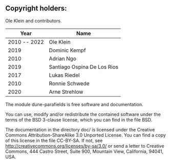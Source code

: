 Copyright holders:
------------------

Ole Klein and contributors.

| Year         | Name                        |
|--------------|-----------------------------|
| 2010 -- 2022 | Ole Klein                   |
| 2019         | Dominic Kempf               |
| 2010         | Adrian Ngo                  |
| 2019         | Santiago Ospina De Los Rios |
| 2017         | Lukas Riedel                |
| 2010         | Ronnie Schwede              |
| 2020         | Arne Strehlow               |

The module dune-parafields is free software and documentation.

You can use, modify and/or redistribute the contained software under the terms
of the BSD 3-clause license, which you can find in the file BSD.

The documentation in the directory doc/ is licensed under the Creative Commons
Attribution-ShareAlike 3.0 Unported License. You can find a copy of this license
in the file CC-BY-SA. If not, see http://creativecommons.org/licenses/by-sa/3.0/
or send a letter to Creative Commons, 444 Castro Street, Suite 900, Mountain
View, California, 94041, USA.
